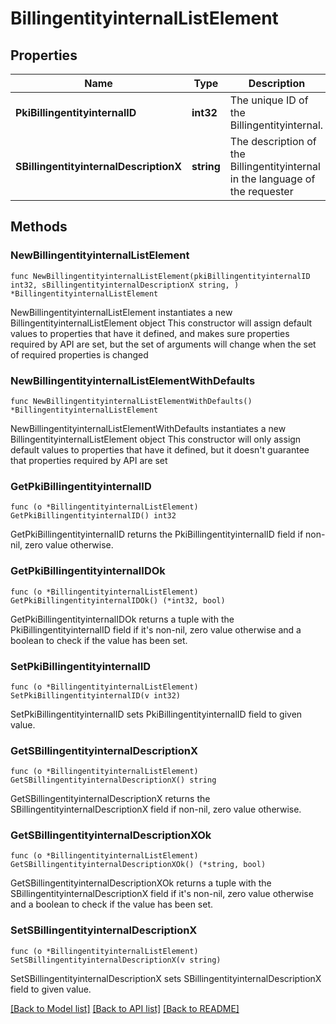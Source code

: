 # BillingentityinternalListElement

## Properties

Name | Type | Description | Notes
------------ | ------------- | ------------- | -------------
**PkiBillingentityinternalID** | **int32** | The unique ID of the Billingentityinternal. | 
**SBillingentityinternalDescriptionX** | **string** | The description of the Billingentityinternal in the language of the requester | 

## Methods

### NewBillingentityinternalListElement

`func NewBillingentityinternalListElement(pkiBillingentityinternalID int32, sBillingentityinternalDescriptionX string, ) *BillingentityinternalListElement`

NewBillingentityinternalListElement instantiates a new BillingentityinternalListElement object
This constructor will assign default values to properties that have it defined,
and makes sure properties required by API are set, but the set of arguments
will change when the set of required properties is changed

### NewBillingentityinternalListElementWithDefaults

`func NewBillingentityinternalListElementWithDefaults() *BillingentityinternalListElement`

NewBillingentityinternalListElementWithDefaults instantiates a new BillingentityinternalListElement object
This constructor will only assign default values to properties that have it defined,
but it doesn't guarantee that properties required by API are set

### GetPkiBillingentityinternalID

`func (o *BillingentityinternalListElement) GetPkiBillingentityinternalID() int32`

GetPkiBillingentityinternalID returns the PkiBillingentityinternalID field if non-nil, zero value otherwise.

### GetPkiBillingentityinternalIDOk

`func (o *BillingentityinternalListElement) GetPkiBillingentityinternalIDOk() (*int32, bool)`

GetPkiBillingentityinternalIDOk returns a tuple with the PkiBillingentityinternalID field if it's non-nil, zero value otherwise
and a boolean to check if the value has been set.

### SetPkiBillingentityinternalID

`func (o *BillingentityinternalListElement) SetPkiBillingentityinternalID(v int32)`

SetPkiBillingentityinternalID sets PkiBillingentityinternalID field to given value.


### GetSBillingentityinternalDescriptionX

`func (o *BillingentityinternalListElement) GetSBillingentityinternalDescriptionX() string`

GetSBillingentityinternalDescriptionX returns the SBillingentityinternalDescriptionX field if non-nil, zero value otherwise.

### GetSBillingentityinternalDescriptionXOk

`func (o *BillingentityinternalListElement) GetSBillingentityinternalDescriptionXOk() (*string, bool)`

GetSBillingentityinternalDescriptionXOk returns a tuple with the SBillingentityinternalDescriptionX field if it's non-nil, zero value otherwise
and a boolean to check if the value has been set.

### SetSBillingentityinternalDescriptionX

`func (o *BillingentityinternalListElement) SetSBillingentityinternalDescriptionX(v string)`

SetSBillingentityinternalDescriptionX sets SBillingentityinternalDescriptionX field to given value.



[[Back to Model list]](../README.md#documentation-for-models) [[Back to API list]](../README.md#documentation-for-api-endpoints) [[Back to README]](../README.md)


